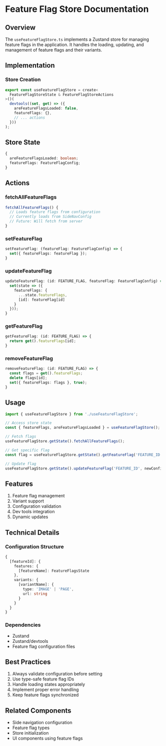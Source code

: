 # Feature Flag Store Documentation

## Overview
The `useFeatureFlagStore.ts` implements a Zustand store for managing feature flags in the application. It handles the loading, updating, and management of feature flags and their variants.

## Implementation

### Store Creation
```typescript
export const useFeatureFlagStore = create<
  FeatureFlagStoreState & FeatureFlagStoreActions
>()(
  devtools((set, get) => ({
    areFeatureFlagsLoaded: false,
    featureFlags: {},
    // ... actions
  }))
);
```

## Store State
```typescript
{
  areFeatureFlagsLoaded: boolean;
  featureFlags: FeatureFlagConfig;
}
```

## Actions

### fetchAllFeatureFlags
```typescript
fetchAllFeatureFlags() {
  // Loads feature flags from configuration
  // Currently loads from SideNavConfig
  // Future: Will fetch from server
}
```

### setFeatureFlag
```typescript
setFeatureFlag: (featureFlag: FeatureFlagConfig) => {
  set({ featureFlags: featureFlag });
}
```

### updateFeatureFlag
```typescript
updateFeatureFlag: (id: FEATURE_FLAG, featureFlag: FeatureFlagConfig) => {
  set(state => ({
    featureFlags: {
      ...state.featureFlags,
      [id]: featureFlag[id]
    }
  }));
}
```

### getFeatureFlag
```typescript
getFeatureFlag: (id: FEATURE_FLAG) => {
  return get().featureFlags[id];
}
```

### removeFeatureFlag
```typescript
removeFeatureFlag: (id: FEATURE_FLAG) => {
  const flags = get().featureFlags;
  delete flags[id];
  set({ featureFlags: flags }, true);
}
```

## Usage

```typescript
import { useFeatureFlagStore } from './useFeatureFlagStore';

// Access store state
const { featureFlags, areFeatureFlagsLoaded } = useFeatureFlagStore();

// Fetch flags
useFeatureFlagStore.getState().fetchAllFeatureFlags();

// Get specific flag
const flag = useFeatureFlagStore.getState().getFeatureFlag('FEATURE_ID');

// Update flag
useFeatureFlagStore.getState().updateFeatureFlag('FEATURE_ID', newConfig);
```

## Features
1. Feature flag management
2. Variant support
3. Configuration validation
4. Dev tools integration
5. Dynamic updates

## Technical Details

### Configuration Structure
```typescript
{
  [featureId]: {
    features: {
      [featureName]: FeatureFlagsState
    },
    variants: {
      [variantName]: {
        type: 'IMAGE' | 'PAGE',
        url: string
      }
    }
  }
}
```

### Dependencies
- Zustand
- Zustand/devtools
- Feature flag configuration files

## Best Practices
1. Always validate configuration before setting
2. Use type-safe feature flag IDs
3. Handle loading states appropriately
4. Implement proper error handling
5. Keep feature flags synchronized

## Related Components
- Side navigation configuration
- Feature flag types
- Store initialization
- UI components using feature flags

